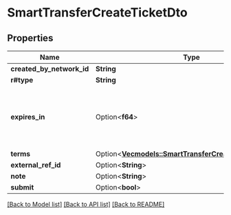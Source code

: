 # SmartTransferCreateTicketDto

## Properties

Name | Type | Description | Notes
------------ | ------------- | ------------- | -------------
**created_by_network_id** | **String** |  | 
**r#type** | **String** |  | 
**expires_in** | Option<**f64**> | Number of hours after which an OPEN ticket will expire if no term is funded. | [optional]
**terms** | Option<[**Vec<models::SmartTransferCreateTicketTermDto>**](SmartTransferCreateTicketTermDto.md)> |  | [optional]
**external_ref_id** | Option<**String**> |  | [optional]
**note** | Option<**String**> |  | [optional]
**submit** | Option<**bool**> |  | [optional]

[[Back to Model list]](../README.md#documentation-for-models) [[Back to API list]](../README.md#documentation-for-api-endpoints) [[Back to README]](../README.md)


